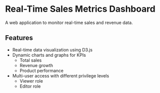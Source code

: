 # Real-Time Sales Metrics Dashboard

A web application to monitor real-time sales and revenue data.

## Features

- Real-time data visualization using D3.js
- Dynamic charts and graphs for KPIs
  - Total sales
  - Revenue growth
  - Product performance
- Multi-user access with different privilege levels
  - Viewer role
  - Editor role


